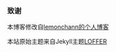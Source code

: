 

### 致谢
本博客修改自[lemonchann的个人博客](https://github.com/lemonchann/lemonchann.github.io)

本站原始主题来自Jekyll主题[LOFFER](https://fromendworld.github.io/LOFFER/)
